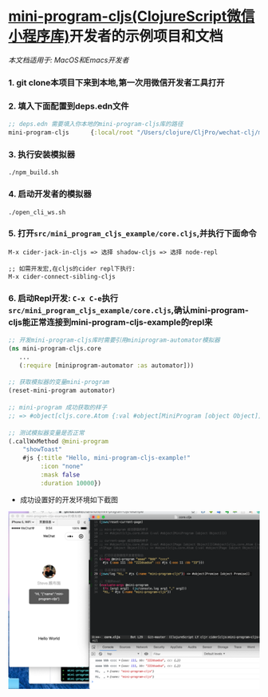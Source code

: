 # [mini-program-cljs(ClojureScript微信小程序库)](https://github.com/chanshunli/wechat-clj/tree/master/mini-program-cljs)开发者的示例项目和文档

*本文档适用于: MacOS和Emacs开发者*

### 1. git clone本项目下来到本地,第一次用微信开发者工具打开

### 2. 填入下面配置到deps.edn文件

```clojure
;; deps.edn 需要填入你本地的mini-program-cljs库的路径
mini-program-cljs      {:local/root "/Users/clojure/CljPro/wechat-clj/mini-program-cljs"}

```

### 3. 执行安装模拟器

``` shell
./npm_build.sh

```

### 4. 启动开发者的模拟器

``` shell
./open_cli_ws.sh
```

### 5. 打开`src/mini_program_cljs_example/core.cljs`,并执行下面命令

``` shell
M-x cider-jack-in-cljs => 选择 shadow-cljs => 选择 node-repl

;; 如需开发宏,在cljs的cider repl下执行:
M-x cider-connect-sibling-cljs
```

### 6. 启动Repl开发: `C-x C-e`执行`src/mini_program_cljs_example/core.cljs`,确认mini-program-cljs能正常连接到mini-program-cljs-example的repl来

``` clojure
;; 开发mini-program-cljs库时需要引用miniprogram-automator模拟器
(ns mini-program-cljs.core
   ...
   (:require [miniprogram-automator :as automator]))

;; 获取模拟器的变量mini-program
(reset-mini-program automator)

;; mini-program 成功获取的样子
;; => #object[cljs.core.Atom {:val #object[MiniProgram [object Object]]}]

;; 测试模拟器变量是否正常
(.callWxMethod @mini-program
    "showToast"
    #js {:title "Hello, mini-program-cljs-example!"
         :icon "none"
         :mask false
         :duration 10000})
```

* 成功设置好的开发环境如下截图

![](https://github.com/chanshunli/mini-program-cljs-example/raw/master/mini-program-cljs-example.png)
